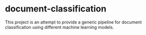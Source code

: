 # document-classification
This project is an attempt to provide a generic pipeline for document classification using different machine learning models.
